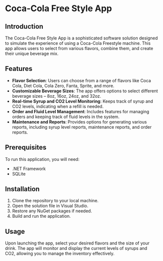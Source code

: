 # Coca-Cola Free Style App

## Introduction
The Coca-Cola Free Style App is a sophisticated software solution designed to simulate the experience of using a Coca-Cola Freestyle machine. This app allows users to select from various flavors, combine them, and create their unique beverage mix.

## Features
- **Flavor Selection**: Users can choose from a range of flavors like Coca Cola, Diet Cola, Cola Zero, Fanta, Sprite, and more.
- **Customizable Beverage Sizes**: The app offers options to select different beverage sizes – 8oz, 16oz, 24oz, and 32oz.
- **Real-time Syrup and CO2 Level Monitoring**: Keeps track of syrup and CO2 levels, indicating when a refill is needed.
- **Order and Fluid Level Management**: Includes features for managing orders and keeping track of fluid levels in the system.
- **Maintenance and Reports**: Provides options for generating various reports, including syrup level reports, maintenance reports, and order reports.

## Prerequisites
To run this application, you will need:
- .NET Framework
- SQLite

## Installation
1. Clone the repository to your local machine.
2. Open the solution file in Visual Studio.
3. Restore any NuGet packages if needed.
4. Build and run the application.

## Usage
Upon launching the app, select your desired flavors and the size of your drink. The app will monitor and display the current levels of syrups and CO2, allowing you to manage the inventory effectively.
